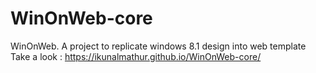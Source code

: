 # WinOnWeb-core
 WinOnWeb. A project to replicate windows 8.1 design into web template 
 Take a look : https://ikunalmathur.github.io/WinOnWeb-core/
